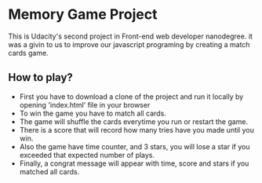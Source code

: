 # Memory Game Project

This is Udacity's second project in Front-end web developer nanodegree.
it was a givin to us to improve our javascript programing by creating a match cards game.

## How to play?
- First you have to download a clone of the project and run it locally by opening 'index.html' file in your browser
- To win the game you have to match all cards.
- The game will shuffle the cards everytime you run or restart the game.
- There is a score that will record how many tries have you made until you win.
- Also the game have time counter, and 3 stars, you will lose a star if you exceeded that expected number of plays.
- Finally, a congrat message will appear with time, score and stars if you matched all cards.



